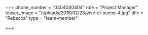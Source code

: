 +++
phone_number = "0404040404"
role = "Project Manager"
teaser_image = "/uploads/2018/02/23/vive-el-sueno-4.jpg"
title = "Rebecca"
type = "team-member"

+++
